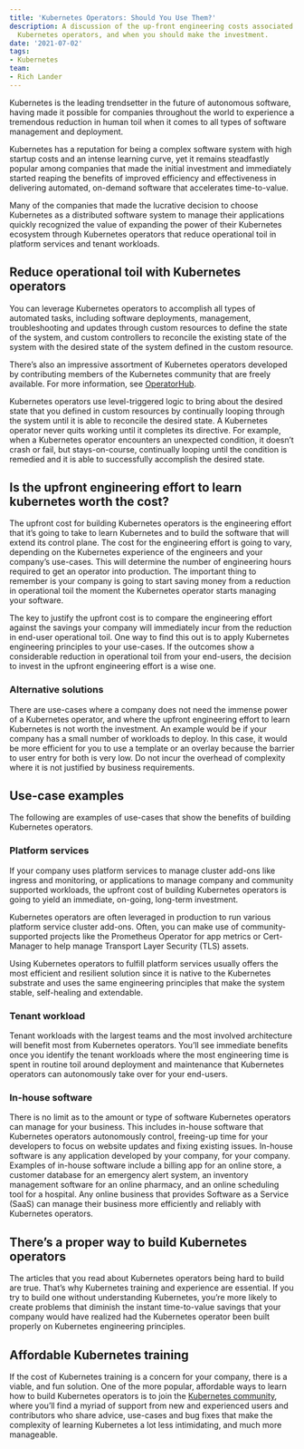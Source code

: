 ```yaml
---
title: 'Kubernetes Operators: Should You Use Them?'
description: A discussion of the up-front engineering costs associated with using
  Kubernetes operators, and when you should make the investment.
date: '2021-07-02'
tags:
- Kubernetes
team:
- Rich Lander
---
```


Kubernetes is the leading trendsetter in the future of autonomous software, having made it possible for companies throughout the world to experience a tremendous reduction in human toil when it comes to all types of software management and deployment. 

Kubernetes has a reputation for being a complex software system with high startup costs and an intense learning curve, yet it remains steadfastly popular among companies that made the initial investment and immediately started reaping the benefits of improved efficiency and effectiveness in delivering automated, on-demand software that accelerates time-to-value.

Many of the companies that made the lucrative decision to choose Kubernetes as a distributed software system to manage their applications quickly recognized the value of expanding the power of their Kubernetes ecosystem through Kubernetes operators that reduce operational toil in platform services and tenant workloads. 


## Reduce operational toil with Kubernetes operators

You can leverage Kubernetes operators to accomplish all types of automated tasks, including software deployments, management, troubleshooting and updates through custom resources to define the state of the system, and custom controllers to reconcile the existing state of the system with the desired state of the system defined in the custom resource. 

There’s also an impressive assortment of Kubernetes operators developed by contributing members of the Kubernetes community that are freely available. For more information, see [OperatorHub](https://operatorhub.io/).

Kubernetes operators use level-triggered logic to bring about the desired state that you defined in custom resources by continually looping through the system until it is able to reconcile the desired state. A Kubernetes operator never quits working until it completes its directive. For example, when a Kubernetes operator encounters an unexpected condition, it doesn’t crash or fail, but stays-on-course, continually looping until the condition is remedied and it is able to successfully accomplish the desired state.


## Is the upfront engineering effort to learn kubernetes worth the cost?

The upfront cost for building Kubernetes operators is the engineering effort that it’s going to take to learn Kubernetes and to build the software that will extend its control plane. The cost for the engineering effort is going to vary, depending on the Kubernetes experience of the engineers and your company’s use-cases. This will determine the number of engineering hours required to get an operator into production. The important thing to remember is your company is going to start saving money from a reduction in operational toil the moment the Kubernetes operator starts managing your software. 

The key to justify the upfront cost is to compare the engineering effort against the savings your company will immediately incur from the reduction in end-user operational toil. One way to find this out is to apply Kubernetes engineering principles to your use-cases. If the outcomes show a considerable reduction in operational toil from your end-users, the decision to invest in the upfront engineering effort is a wise one. 


### Alternative solutions

There are use-cases where a company does not need the immense power of a Kubernetes operator, and where the upfront engineering effort to learn Kubernetes is not worth the investment. An example would be if your company has a small number of workloads to deploy. In this case, it would be more efficient for you to use a template or an overlay because the barrier to user entry for both is very low. Do not incur the overhead of complexity where it is not justified by business requirements.


## Use-case examples

The following are examples of use-cases that show the benefits of building Kubernetes operators.


### Platform services

If your company uses platform services to manage cluster add-ons like ingress and monitoring, or applications to manage company and community supported workloads, the upfront cost of building Kubernetes operators is going to yield an immediate, on-going, long-term investment.

Kubernetes operators are often leveraged in production to run various platform service cluster add-ons. Often, you can make use of community-supported projects like the Prometheus Operator for app metrics or Cert-Manager to help manage Transport Layer Security (TLS) assets.  

Using Kubernetes operators to fulfill platform services usually offers the most efficient and resilient solution since it is native to the Kubernetes substrate and uses the same engineering principles that make the system stable, self-healing and extendable.


### Tenant workload   

Tenant workloads with the largest teams and the most involved architecture will benefit most from Kubernetes operators. You’ll see immediate benefits once you identify the tenant workloads where the most engineering time is spent in routine toil around deployment and maintenance that Kubernetes operators can autonomously take over for your end-users.


### In-house software 

There is no limit as to the amount or type of software Kubernetes operators can manage for your business. This includes in-house software that Kubernetes operators autonomously control, freeing-up time for your developers to focus on website updates and fixing existing issues. In-house software is any application developed by your company, for your company. Examples of in-house software include a billing app for an online store, a customer database for an emergency alert system, an inventory management software for an online pharmacy, and an online scheduling tool for a hospital. Any online business that provides Software as a Service (SaaS) can manage their business more efficiently and reliably with Kubernetes operators.


## There’s a proper way to build Kubernetes operators

The articles that you read about Kubernetes operators being hard to build are true. That’s why Kubernetes training and experience are essential. If you try to build one without understanding Kubernetes, you’re more likely to create problems that diminish the instant time-to-value savings that your company would have realized had the Kubernetes operator been built properly on Kubernetes engineering principles.


## Affordable Kubernetes training 

If the cost of Kubernetes training is a concern for your company, there is a viable, and fun solution. One of the more popular, affordable ways to learn how to build Kubernetes operators is to join the [Kubernetes community](https://kubernetes.io/community/), where you’ll find a myriad of support from new and experienced users and contributors who share advice, use-cases and bug fixes that make the complexity of learning Kubernetes a lot less intimidating, and much more manageable. 
